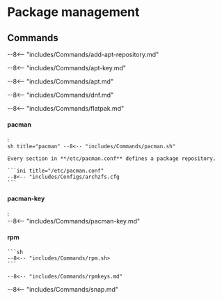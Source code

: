 # Package management

## Commands

--8<-- "includes/Commands/add-apt-repository.md"

--8<-- "includes/Commands/apt-key.md"

--8<-- "includes/Commands/apt.md"

--8<-- "includes/Commands/dnf.md"

--8<-- "includes/Commands/flatpak.md"

#### pacman
:   
    ```sh title="pacman"
    --8<-- "includes/Commands/pacman.sh"
    ```

    Every section in **/etc/pacman.conf** defines a package repository.

    ```ini title="/etc/pacman.conf"
    --8<-- "includes/Configs/archzfs.cfg
    ```

#### pacman-key
:   
    --8<-- "includes/Commands/pacman-key.md"

#### rpm

    ```sh
    --8<-- "includes/Commands/rpm.sh>
    ```

    --8<-- "includes/Commands/rpmkeys.md"

--8<-- "includes/Commands/snap.md"